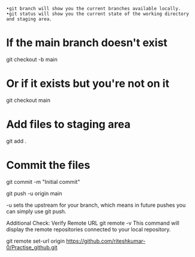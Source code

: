 	•git branch will show you the current branches available locally.
	•git status will show you the current state of the working directory and staging area.

# If the main branch doesn't exist
git checkout -b main

# Or if it exists but you're not on it
git checkout main


# Add files to staging area
git add .

# Commit the files
git commit -m "Initial commit"

git push -u origin main

-u sets the upstream for your branch, which means in future pushes you can simply use git push.

Additional Check: Verify Remote URL
git remote -v
This command will display the remote repositories connected to your local repository.


git remote set-url origin https://github.com/riteshkumar-0/Practise_github.git